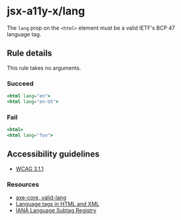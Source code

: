 # jsx-a11y-x/lang

<!-- end auto-generated rule header -->

The `lang` prop on the `<html>` element must be a valid IETF's BCP 47 language tag.

## Rule details

This rule takes no arguments.

### Succeed

```jsx
<html lang="en">
<html lang="en-US">
```

### Fail

```jsx
<html>
<html lang="foo">
```

## Accessibility guidelines

- [WCAG 3.1.1](https://www.w3.org/WAI/WCAG21/Understanding/language-of-page)

### Resources

- [axe-core, valid-lang](https://dequeuniversity.com/rules/axe/3.2/valid-lang)
- [Language tags in HTML and XML](https://www.w3.org/International/articles/language-tags/)
- [IANA Language Subtag Registry](https://www.iana.org/assignments/language-subtag-registry/language-subtag-registry)
